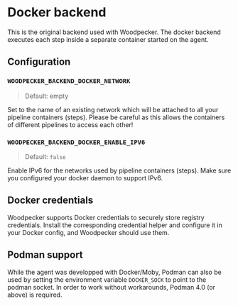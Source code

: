# Docker backend

This is the original backend used with Woodpecker. The docker backend executes each step inside a separate container started on the agent.

## Configuration

### `WOODPECKER_BACKEND_DOCKER_NETWORK`
> Default: empty

Set to the name of an existing network which will be attached to all your pipeline containers (steps). Please be careful as this allows the containers of different pipelines to access each other!

### `WOODPECKER_BACKEND_DOCKER_ENABLE_IPV6`
> Default: `false`

Enable IPv6 for the networks used by pipeline containers (steps). Make sure you configured your docker daemon to support IPv6.

## Docker credentials

Woodpecker supports Docker credentials to securely store registry credentials. Install the corresponding credential helper and configure it in your Docker config, and Woodpecker should use them.

## Podman support

While the agent was developped with Docker/Moby, Podman can also be used by setting the environment variable `DOCKER_SOCK` to point to the podman socket. In order to work without workarounds, Podman 4.0 (or above) is required.
